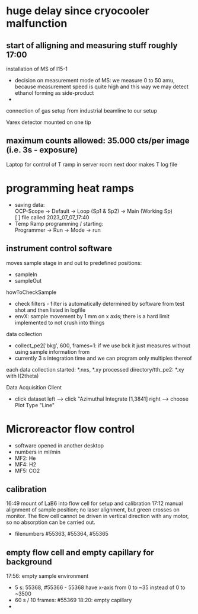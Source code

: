# huge delay since cryocooler malfunction
## start of alligning and measuring stuff roughly 17:00

installation of MS of I15-1
- decision on measurement mode of MS: we measure 0 to 50 amu, because measurement speed is quite high and this way we may detect ethanol forming as side-product
- 

connection of gas setup from industrial beamline to our setup

Varex detector mounted on one tip
## maximum counts allowed: 35.000 cts/per image (i.e. 3s - exposure)


Laptop for control of T ramp in server room next door makes T log file


# programming heat ramps
- saving data:<br>
 OCP-Scope $\rightarrow$ Default $\rightarrow$ Loop (Sp1 & Sp2) $\rightarrow$ Main (Working Sp) <br>
[ ] file called 2023_07_07_17:40
- Temp Ramp programming / starting:<br>
Programmer $\rightarrow$ Run $\rightarrow$ Mode $\rightarrow$ run



## instrument control software
moves sample stage in and out to predefined positions:
- sampleIn
- sampleOut

howToCheckSample
- check filters - filter is automatically determined by software from test shot and then listed in logfile
- envX: sample movement by 1 mm on x axis; there is a hard limit implemented to not crush into things

data collection
- collect_pe2['bkg', 600, frames=1: if we use bck it just measures without using sample information from
- currently 3 s integration time and we can program only multiples thereof

each data collection started: *.nxs, *.xy
processed directory/tth_pe2: *.xy with I(2theta) 

Data Acquisition Client
- click dataset left --> click "Azimuthal Integrate [1,3841] right --> choose Plot Type "Line"


# Microreactor flow control
- software opened in another desktop
- numbers in ml/min
- MF2: He
- MF4: H2
- MF5: CO2 

## calibration
16:49 mount of LaB6 into flow cell for setup and calibration
17:12 manual alignment of sample position; no laser alignment, but green crosses on monitor.
The flow cell cannot be driven in vertical direction with any motor, so no absorption can be carried out.
- filenumbers #55363, #55364, #55365

## empty flow cell and empty capillary for background
17:56: empty sample environment
- 5 s: 55368, #55366 - 55368 have x-axis from 0 to ~35 instead of 0 to ~3500
- 60 s / 10 frames: #55369
18:20: empty capillary
- 





